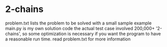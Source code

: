 # 2-chains

problem.txt lists the problem to be solved with a small sample example
main.py is my own solution code
the actual test case involved 200,000+ '2-chains', so some optimization is necessary if you want the program to have a reasonable run time.
read problem.txt for more information
